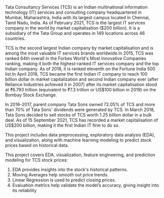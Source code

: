 Tata Consultancy Services (TCS) is an Indian multinational information technology (IT) services and consulting company headquartered in Mumbai, Maharashtra, India with its largest campus located in Chennai, Tamil Nadu, India. As of February 2021, TCS is the largest IT services company in the world by market capitalisation ($200 billion). It is a subsidiary of the Tata Group and operates in 149 locations across 46 countries.

TCS is the second largest Indian company by market capitalisation and is among the most valuable IT services brands worldwide.In 2015, TCS was ranked 64th overall in the Forbes World's Most Innovative Companies ranking, making it both the highest-ranked IT services company and the top Indian company. As of 2018, it is ranked eleventh on the Fortune India 500 list.In April 2018, TCS became the first Indian IT company to reach 100 billion dollar in market capitalization and second Indian company ever (after Reliance Industries achieved it in 2007) after its market capitalisation stood at ₹6.793 trillion (equivalent to ₹7.3 trillion or US$100 billion in 2019) on the Bombay Stock Exchange.

In 2016–2017, parent company Tata Sons owned 72.05% of TCS and more than 70%
of Tata Sons' dividends were generated by TCS. In March 2018, Tata Sons decided to sell stocks of TCS worth 1.25 billion dollar in a bulk deal. As of 15 September 2021, TCS has recorded a market capitalisation of US$200 billion, making it the first Indian IT firm to   do so.

This project includes data preprocessing, exploratory data analysis
(EDA), and visualization, along with machine learning modeling to predict stock
prices based on historical data.

This project covers EDA, visualization, feature engineering, and prediction modeling
for TCS stock prices:
1. EDA provides insights into the stock's historical patterns.
2. Moving Averages help smooth out price trends.
3. Linear Regression is used to predict closing prices.
4. Evaluation metrics help validate the model’s accuracy, giving insight into its
reliability
